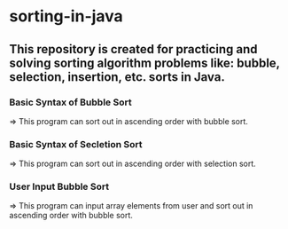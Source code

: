 # sorting-in-java
This repository is created for practicing and solving sorting algorithm problems like: bubble, selection, insertion, etc. sorts in Java.  
--- 
### Basic Syntax of Bubble Sort
<p>=> This program can sort out in ascending order with bubble sort.</p>

### Basic Syntax of Secletion Sort
<p>=> This program can sort out in ascending order with selection sort.</p>

### User Input Bubble Sort
<p>=> This program can input array elements from user and sort out in ascending order with bubble sort.</p>